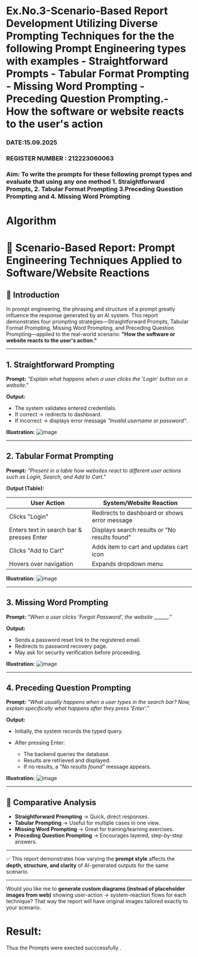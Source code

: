 # Ex.No.3-Scenario-Based Report Development Utilizing Diverse Prompting Techniques for the the following Prompt Engineering types with examples - Straightforward Prompts - Tabular Format Prompting - Missing Word Prompting - Preceding Question Prompting.- How the software or website reacts to the user's action

### DATE:15.09.2025                                                                            
### REGISTER NUMBER : 212223060063
### Aim: To write the prompts for these following prompt types and evaluate that using any one method 1. Straightforward Prompts, 2. Tabular Format Prompting 3.Preceding Question Prompting and 4. Missing Word Prompting

# Algorithm

# 📑 Scenario-Based Report: Prompt Engineering Techniques Applied to Software/Website Reactions

## 🔹 Introduction

In prompt engineering, the phrasing and structure of a prompt greatly influence the response generated by an AI system. This report demonstrates four prompting strategies—Straightforward Prompts, Tabular Format Prompting, Missing Word Prompting, and Preceding Question Prompting—applied to the real-world scenario:
**"How the software or website reacts to the user's action."**

---

## 1. Straightforward Prompting

**Prompt:**
*"Explain what happens when a user clicks the 'Login' button on a website."*

**Output:**

* The system validates entered credentials.
* If correct → redirects to dashboard.
* If incorrect → displays error message *"Invalid username or password"*.

**Illustration:**
![image](https://i.ibb.co/Zd9h8Mw/straightforward.png)

---

## 2. Tabular Format Prompting

**Prompt:**
*"Present in a table how websites react to different user actions such as Login, Search, and Add to Cart."*

**Output (Table):**

| User Action                               | System/Website Reaction                       |
| ----------------------------------------- | --------------------------------------------- |
| Clicks "Login"                            | Redirects to dashboard or shows error message |
| Enters text in search bar & presses Enter | Displays search results or "No results found" |
| Clicks "Add to Cart"                      | Adds item to cart and updates cart icon       |
| Hovers over navigation                    | Expands dropdown menu                         |

**Illustration:**
![image](https://i.ibb.co/1KJpNgh/tabular.png)

---

## 3. Missing Word Prompting

**Prompt:**
*"When a user clicks 'Forgot Password', the website \_\_\_\_\_\_."*

**Output:**

* Sends a password reset link to the registered email.
* Redirects to password recovery page.
* May ask for security verification before proceeding.

**Illustration:**
![image](https://i.ibb.co/qCZc9yP/missingword.png)

---

## 4. Preceding Question Prompting

**Prompt:**
*"What usually happens when a user types in the search bar? Now, explain specifically what happens after they press 'Enter'."*

**Output:**

* Initially, the system records the typed query.
* After pressing Enter:

  * The backend queries the database.
  * Results are retrieved and displayed.
  * If no results, a *"No results found"* message appears.

**Illustration:**
![image](https://i.ibb.co/jT5m9jr/preceding.png)

---

## 🔹 Comparative Analysis

* **Straightforward Prompting** → Quick, direct responses.
* **Tabular Prompting** → Useful for multiple cases in one view.
* **Missing Word Prompting** → Great for training/learning exercises.
* **Preceding Question Prompting** → Encourages layered, step-by-step answers.

---

✅ This report demonstrates how varying the **prompt style** affects the **depth, structure, and clarity** of AI-generated outputs for the same scenario.

---

Would you like me to **generate custom diagrams (instead of placeholder images from web)** showing user-action → system-reaction flows for each technique? That way the report will have original images tailored exactly to your scenario.



# Result: 
Thus the Prompts were exected succcessfully .
